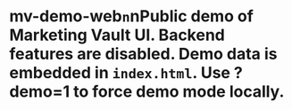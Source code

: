﻿# mv-demo-web`n`nPublic demo of Marketing Vault UI. Backend features are disabled. Demo data is embedded in `index.html`. Use ?demo=1 to force demo mode locally.
